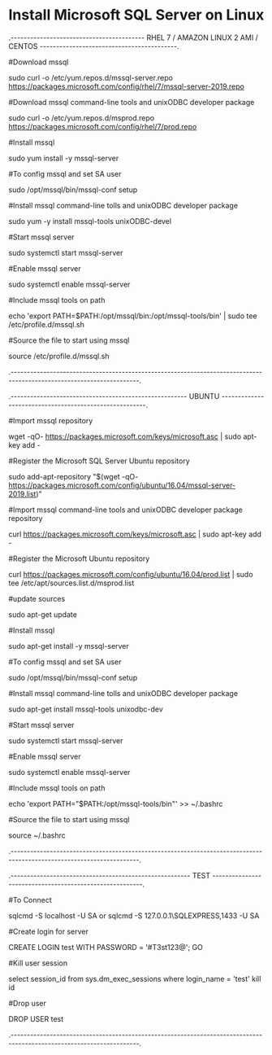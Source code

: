 # Install Microsoft SQL Server on Linux

.----------------------------------------- RHEL 7 / AMAZON LINUX 2 AMI / CENTOS ------------------------------------------.

#Download mssql

sudo curl -o /etc/yum.repos.d/mssql-server.repo https://packages.microsoft.com/config/rhel/7/mssql-server-2019.repo


#Download mssql command-line tools and unixODBC developer package

sudo curl -o /etc/yum.repos.d/msprod.repo https://packages.microsoft.com/config/rhel/7/prod.repo


#Install mssql

sudo yum install -y mssql-server


#To config mssql and set SA user

sudo /opt/mssql/bin/mssql-conf setup


#Install mssql command-line tolls and unixODBC developer package

sudo yum -y install mssql-tools unixODBC-devel


#Start mssql server

sudo systemctl start mssql-server


#Enable mssql server

sudo systemctl enable mssql-server


#Include mssql tools on path

echo 'export PATH=$PATH:/opt/mssql/bin:/opt/mssql-tools/bin' | sudo tee /etc/profile.d/mssql.sh


#Source the file to start using mssql

source /etc/profile.d/mssql.sh

.---------------------------------------------------------------------------------------------------------------------.

.------------------------------------------------------ UBUNTU -------------------------------------------------------.

#Import mssql repository

wget -qO- https://packages.microsoft.com/keys/microsoft.asc | sudo apt-key add -


#Register the Microsoft SQL Server Ubuntu repository

sudo add-apt-repository "$(wget -qO- https://packages.microsoft.com/config/ubuntu/16.04/mssql-server-2019.list)"


#Import mssql command-line tools and unixODBC developer package repository

curl https://packages.microsoft.com/keys/microsoft.asc | sudo apt-key add -


#Register the Microsoft Ubuntu repository

curl https://packages.microsoft.com/config/ubuntu/16.04/prod.list | sudo tee /etc/apt/sources.list.d/msprod.list


#update sources

sudo apt-get update


#Install mssql

sudo apt-get install -y mssql-server


#To config mssql and set SA user

sudo /opt/mssql/bin/mssql-conf setup


#Install mssql command-line tolls and unixODBC developer package

sudo apt-get install mssql-tools unixodbc-dev


#Start mssql server

sudo systemctl start mssql-server


#Enable mssql server

sudo systemctl enable mssql-server


#Include mssql tools on path

echo 'export PATH="$PATH:/opt/mssql-tools/bin"' >> ~/.bashrc


#Source the file to start using mssql

source ~/.bashrc

.---------------------------------------------------------------------------------------------------------------------.

.------------------------------------------------------- TEST --------------------------------------------------------.

#To Connect

sqlcmd -S localhost -U SA
or
sqlcmd -S 127.0.0.1\\SQLEXPRESS,1433 -U SA

#Create login for server

CREATE LOGIN test WITH PASSWORD = '#T3st123@';
GO

#Kill user session

select session_id from sys.dm_exec_sessions where login_name = 'test'
kill id

#Drop user

DROP USER test

.---------------------------------------------------------------------------------------------------------------------.
